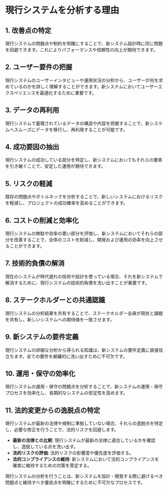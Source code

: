 # 現行システムを分析する理由

## 1. 改善点の特定

現行システムの問題点や制約を明確にすることで、新システム設計時に同じ問題を回避できます。これによりパフォーマンスや信頼性の向上が期待できます。

## 2. ユーザー要件の把握

現行システムのユーザーインタビューや運用状況の分析から、ユーザーが何を求めているのかを詳しく理解することができます。新システムにおいてユーザーエクスペリエンスを最適化するために重要です。

## 3. データの再利用

現行システムで蓄積されているデータの構造や内容を把握することで、新システムへスムーズにデータを移行し、再利用することが可能です。

## 4. 成功要因の抽出

現行システムの成功している部分を特定し、新システムにおいてもそれらの要素を引き継ぐことで、安定した運用が期待できます。

## 5. リスクの軽減

既存の問題点やボトルネックを分析することで、新しいシステムにおけるリスクを軽減し、プロジェクトの成功確率を高めることができます。

## 6. コストの削減と効率化

現行システムの無駄や効率の悪い部分を評価し、新システムにおいてそれらの部分を改善することで、全体のコストを削減し、開発および運用の効率を向上させることができます。

## 7. 技術的負債の解消

現在のシステムが時代遅れの技術や設計を使っている場合、それを新システムで解消するために、現行システムの技術的負債を洗い出すことが重要です。

## 8. ステークホルダーとの共通認識

現行システムの分析結果を共有することで、ステークホルダー全員が現状と課題を共有し、新しいシステムへの期待値を一致させます。

## 9. 新システムの要件定義

現行システムの詳細な分析から得られる知識は、新システムの要件定義に直接役立ちます。全ての要件を網羅的に洗い出すために不可欠です。

## 10. 運用・保守の効率化

現行システムの運用・保守の問題点を分析することで、新システムの運用・保守プロセスを効率化し、長期的なシステムの安定性を高めます。

## 11. 法的変更からの逸脱点の特定

現行システムが最新の法律や規制に準拠していない場合、それらの逸脱点を特定し、必要な修正を行うことで、法的リスクを回避します。

- **最新の法律との比較**: 現行システムが最新の法律に適合しているかを確認し、逸脱している点を洗い出す。
- **法的リスクの評価**: 法的リスクの影響度や優先度を評価する。
- **法的コンプライアンスの維持**: 新システムにおいて法的コンプライアンスを確実に維持するための対策を策定する。

現行システムの分析を行うことは、新システムを設計・開発する際に避けるべき問題点と維持すべき優良点を明確にするために不可欠なプロセスです。
